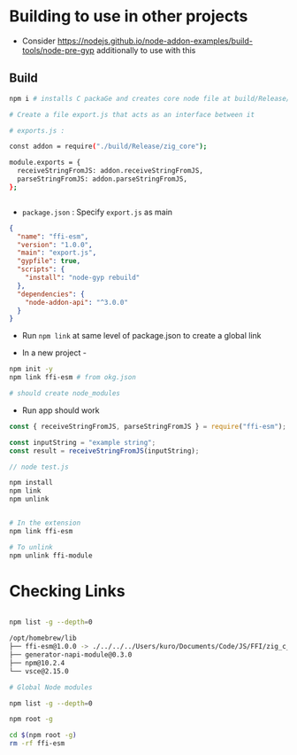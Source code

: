 # Building to use in other projects

- Consider https://nodejs.github.io/node-addon-examples/build-tools/node-pre-gyp additionally to use with this

## Build

```bash
npm i # installs C packaGe and creates core node file at build/Release/zig_core

# Create a file export.js that acts as an interface between it

# exports.js :

const addon = require("./build/Release/zig_core");

module.exports = {
  receiveStringFromJS: addon.receiveStringFromJS,
  parseStringFromJS: addon.parseStringFromJS,
};



```

- `package.json` : Specify `export.js` as main

```json
{
  "name": "ffi-esm",
  "version": "1.0.0",
  "main": "export.js",
  "gypfile": true,
  "scripts": {
    "install": "node-gyp rebuild"
  },
  "dependencies": {
    "node-addon-api": "^3.0.0"
  }
}
```

- Run `npm link` at same level of package.json to create a global link

- In a new project -

```bash
npm init -y
npm link ffi-esm # from okg.json

# should create node_modules
```

- Run app should work

```js
const { receiveStringFromJS, parseStringFromJS } = require("ffi-esm");

const inputString = "example string";
const result = receiveStringFromJS(inputString);

// node test.js
```

```bash
npm install
npm link
npm unlink


# In the extension
npm link ffi-esm

# To unlink
npm unlink ffi-module


```

# Checking Links

```bash

npm list -g --depth=0

/opt/homebrew/lib
├── ffi-esm@1.0.0 -> ./../../../Users/kuro/Documents/Code/JS/FFI/zig_c_napi/ffi
├── generator-napi-module@0.3.0
├── npm@10.2.4
└── vsce@2.15.0

# Global Node modules

npm list -g --depth=0

npm root -g

cd $(npm root -g)
rm -rf ffi-esm

```

